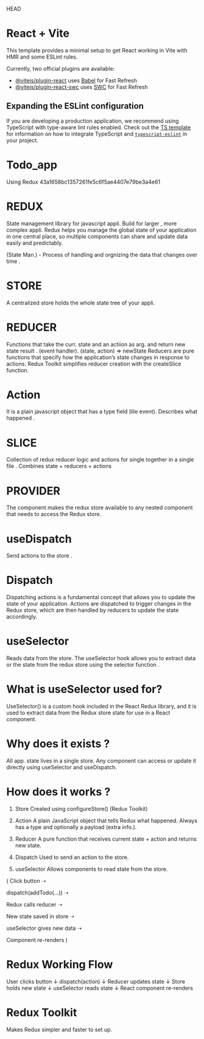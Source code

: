 HEAD
# React + Vite

This template provides a minimal setup to get React working in Vite with HMR and some ESLint rules.

Currently, two official plugins are available:

- [@vitejs/plugin-react](https://github.com/vitejs/vite-plugin-react/blob/main/packages/plugin-react) uses [Babel](https://babeljs.io/) for Fast Refresh
- [@vitejs/plugin-react-swc](https://github.com/vitejs/vite-plugin-react/blob/main/packages/plugin-react-swc) uses [SWC](https://swc.rs/) for Fast Refresh

## Expanding the ESLint configuration

If you are developing a production application, we recommend using TypeScript with type-aware lint rules enabled. Check out the [TS template](https://github.com/vitejs/vite/tree/main/packages/create-vite/template-react-ts) for information on how to integrate TypeScript and [`typescript-eslint`](https://typescript-eslint.io) in your project.

# Todo_app
Using Redux 43a1658bc1357261fe5c6f5ae4407e79be3a4e61

# REDUX 
State management library for javascript appli.
Build for larger , more complex appli.
Redux helps you manage the global state of your application in one central place, so multiple components can share and update data easily and predictably.

(State Man.) -
Process of handling and orgnizing the data that changes over time .

# STORE
A centralized store holds the whole state tree of your appli. 

# REDUCER 
Functions that take the curr. state and an actiion as arg. and return  new state result . (event handler).
(state, action) => newState
Reducers are pure functions that specify how the application’s state changes in response to actions. Redux Toolkit simplifies reducer creation with the createSlice function.

# Action 
It is a plain javascript object that has a type field (lile event).
Describes what happened .  

# SLICE 
Collection of redux reducer logic and actions for single together in a single file .
Combines state + reducers + actions

# PROVIDER 
The <Provider> component makes the redux store available to any nested component that needs to access the Redux store.

# useDispatch 
Send actions to the store .

# Dispatch 
 Dispatching actions is a fundamental concept that allows you to update the state of your application. Actions are dispatched to trigger changes in the Redux store, which are then handled by reducers to update the state accordingly.

# useSelector 
Reads data from the store.
The useSelector hook allows you to extract data or the state from the redux store using the selector function .

# What is useSelector used for?
UseSelector() is a custom hook included in the React Redux library, and it is used to extract data from the Redux store state for use in a React component.

# Why does it exists ? 
All app. state lives in a single store.
Any component can access or update it directly using useSelector and useDispatch.

# How does it works ? 
1) Store
   Created using configureStore() (Redux Toolkit)

2) Action 
   A plain JavaScript object that tells Redux what happened.
   Always has a type and optionally a payload (extra info.).

3) Reducer
   A pure function that receives current state + action and returns new state.

4) Dispatch 
   Used to send an action to the store.

5) useSelector 
   Allows components to read state from the store.

( Click button ➝

dispatch(addTodo(...)) ➝

Redux calls reducer ➝

New state saved in store ➝

useSelector gives new data ➝

Component re-renders )

# Redux Working Flow

User clicks button
       ↓
dispatch(action)
       ↓
Reducer updates state
       ↓
Store holds new state
       ↓
useSelector reads state
       ↓
React component re-renders

# Redux Toolkit
Makes Redux simpler and faster to set up.